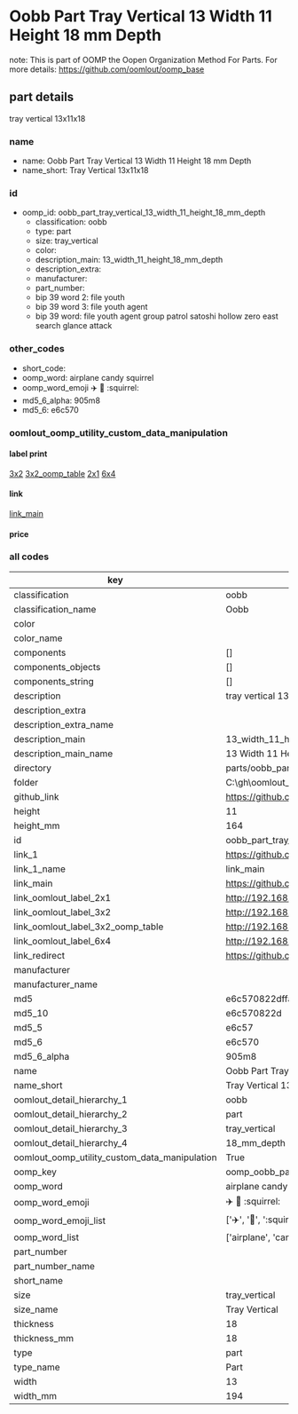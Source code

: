 # Oobb Part Tray Vertical 13 Width 11 Height 18 mm Depth  

note: This is part of OOMP the Oopen Organization Method For Parts. For more details: https://github.com/oomlout/oomp_base

##  part details
  



tray vertical 13x11x18



### name
* name: Oobb Part Tray Vertical 13 Width 11 Height 18 mm Depth
* name_short: Tray Vertical 13x11x18 
### id
* oomp_id: oobb_part_tray_vertical_13_width_11_height_18_mm_depth
  * classification: oobb
  * type: part
  * size: tray_vertical
  * color: 
  * description_main: 13_width_11_height_18_mm_depth
  * description_extra: 
  * manufacturer: 
  * part_number: 
  * bip 39 word 2: file youth
  * bip 39 word 3: file youth agent
  * bip 39 word: file youth agent group patrol satoshi hollow zero east search glance attack

### other_codes
* short_code: 
* oomp_word: airplane candy squirrel
* oomp_word_emoji :airplane: :candy: :squirrel:
* md5_6_alpha: 905m8
* md5_6: e6c570






### oomlout_oomp_utility_custom_data_manipulation
#### label print
[3x2](http://192.168.1.245:1112/?label=oomp%20905m8)
[3x2_oomp_table](http://192.168.1.108:1112/?label=oomp%20905m8)
[2x1](http://192.168.1.242:1112/?label=oomp%20905m8)
[6x4](http://192.168.1.55:1112/?label=oomp%20905m8)    

#### link

[link_main](https://github.com/oomlout/oomlout_oobb_version_4_generated_parts/tree/main/navigation_oomp/oobb/part/tray_vertical/13_width_11_height_18_mm_depth/part)                              

#### price







### all codes 
| key | value |  
| --- | --- |  
| classification | oobb |  
| classification_name | Oobb |  
| color |  |  
| color_name |  |  
| components | [] |  
| components_objects | [] |  
| components_string | [] |  
| description | tray vertical 13x11x18 |  
| description_extra |  |  
| description_extra_name |  |  
| description_main | 13_width_11_height_18_mm_depth |  
| description_main_name | 13 Width 11 Height 18 mm Depth |  
| directory | parts/oobb_part_tray_vertical_13_width_11_height_18_mm_depth |  
| folder | C:\gh\oomlout_oobb_version_4_generated_parts\parts\oobb_part_tray_vertical_13_width_11_height_18_mm_depth |  
| github_link | https://github.com/oomlout/oomlout_oomp_part_src/tree/main/parts/oobb_part_tray_vertical_13_width_11_height_18_mm_depth |  
| height | 11 |  
| height_mm | 164 |  
| id | oobb_part_tray_vertical_13_width_11_height_18_mm_depth |  
| link_1 | https://github.com/oomlout/oomlout_oobb_version_4_generated_parts/tree/main/navigation_oomp/oobb/part/tray_vertical/13_width_11_height_18_mm_depth/part |  
| link_1_name | link_main |  
| link_main | https://github.com/oomlout/oomlout_oobb_version_4_generated_parts/tree/main/navigation_oomp/oobb/part/tray_vertical/13_width_11_height_18_mm_depth/part |  
| link_oomlout_label_2x1 | http://192.168.1.242:1112/?label=oomp%20905m8 |  
| link_oomlout_label_3x2 | http://192.168.1.245:1112/?label=oomp%20905m8 |  
| link_oomlout_label_3x2_oomp_table | http://192.168.1.108:1112/?label=oomp%20905m8 |  
| link_oomlout_label_6x4 | http://192.168.1.55:1112/?label=oomp%20905m8 |  
| link_redirect | https://github.com/oomlout/oomlout_oobb_version_4_generated_parts/tree/main/parts/oobb_tray_vertical_13_11_18 |  
| manufacturer |  |  
| manufacturer_name |  |  
| md5 | e6c570822dffad9efdd0966e09ffdab1 |  
| md5_10 | e6c570822d |  
| md5_5 | e6c57 |  
| md5_6 | e6c570 |  
| md5_6_alpha | 905m8 |  
| name | Oobb Part Tray Vertical 13 Width 11 Height 18 mm Depth |  
| name_short | Tray Vertical 13x11x18  |  
| oomlout_detail_hierarchy_1 | oobb |  
| oomlout_detail_hierarchy_2 | part |  
| oomlout_detail_hierarchy_3 | tray_vertical |  
| oomlout_detail_hierarchy_4 | 18_mm_depth |  
| oomlout_oomp_utility_custom_data_manipulation | True |  
| oomp_key | oomp_oobb_part_tray_vertical_13_width_11_height_18_mm_depth |  
| oomp_word | airplane candy squirrel |  
| oomp_word_emoji | :airplane: :candy: :squirrel: |  
| oomp_word_emoji_list | [':airplane:', ':candy:', ':squirrel:'] |  
| oomp_word_list | ['airplane', 'candy', 'squirrel'] |  
| part_number |  |  
| part_number_name |  |  
| short_name |  |  
| size | tray_vertical |  
| size_name | Tray Vertical |  
| thickness | 18 |  
| thickness_mm | 18 |  
| type | part |  
| type_name | Part |  
| width | 13 |  
| width_mm | 194 |  
